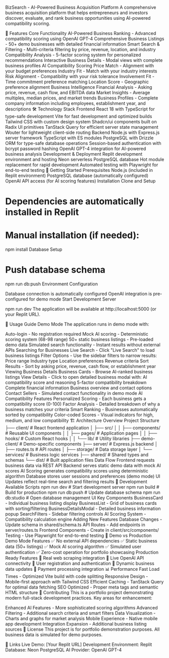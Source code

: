 BizSearch - AI-Powered Business Acquisition Platform
A comprehensive business acquisition platform that helps entrepreneurs and investors discover, evaluate, and rank business opportunities using AI-powered compatibility scoring.

🚀 Features
Core Functionality
AI-Powered Business Ranking - Advanced compatibility scoring using OpenAI GPT-4
Comprehensive Business Listings - 50+ demo businesses with detailed financial information
Smart Search & Filtering - Multi-criteria filtering by price, revenue, location, and industry
Compatibility Analysis - 5-factor scoring system for personalized recommendations
Interactive Business Details - Modal views with complete business profiles
AI Compatibility Scoring
Price Match - Alignment with your budget preferences
Industry Fit - Match with your industry interests
Risk Alignment - Compatibility with your risk tolerance
Involvement Fit - Time commitment preference matching
Location Score - Geographic preference alignment
Business Intelligence
Financial Analysis - Asking price, revenue, cash flow, and EBITDA data
Market Insights - Average multiples, median prices, and market trends
Business Profiles - Complete company information including employees, establishment year, and descriptions
🛠 Technology Stack
Frontend
React 18 with TypeScript for type-safe development
Vite for fast development and optimized builds
Tailwind CSS with custom design system
Shadcn/ui components built on Radix UI primitives
TanStack Query for efficient server state management
Wouter for lightweight client-side routing
Backend
Node.js with Express.js server framework
TypeScript with ES modules
PostgreSQL with Drizzle ORM for type-safe database operations
Session-based authentication with bcrypt password hashing
OpenAI GPT-4 integration for AI-powered business analysis
Development & Deployment
Replit development environment and hosting
Neon serverless PostgreSQL database
Hot module replacement for rapid development
Automated testing with Playwright for end-to-end testing
🚦 Getting Started
Prerequisites
Node.js (included in Replit environment)
PostgreSQL database (automatically configured)
OpenAI API access (for AI scoring features)
Installation
Clone and Setup

# Dependencies are automatically installed in Replit
# Manual installation (if needed):
npm install
Database Setup

# Push database schema
npm run db:push
Environment Configuration

Database connection is automatically configured
OpenAI integration is pre-configured for demo mode
Start Development Server

npm run dev
The application will be available at http://localhost:5000 (or your Replit URL).

📖 Usage Guide
Demo Mode
The application runs in demo mode with:

Auto-login - No registration required
Mock AI scoring - Deterministic scoring system (68-98 range)
50+ static business listings - Pre-loaded demo data
Simulated search functionality - Instant results without external APIs
Searching for Businesses
Live Search - Click "Live Search" to load business listings
Filter Options - Use the sidebar filters to narrow results:
Price range
Industry type
Location preferences
Revenue criteria
Sort Results - Sort by asking price, revenue, cash flow, or establishment year
Viewing Business Details
Business Cards - Browse AI-ranked business listings
View Details - Click to open detailed business modal with:
AI compatibility score and reasoning
5-factor compatibility breakdown
Complete financial information
Business overview and contact options
Contact Sellers - Simulated contact functionality in demo mode
AI Compatibility Features
Personalized Scoring - Each business gets a compatibility score (0-100)
Factor Analysis - Detailed breakdown of why a business matches your criteria
Smart Ranking - Businesses automatically sorted by compatibility
Color-coded Scores - Visual indicators for high, medium, and low compatibility
🏗 Architecture Overview
Project Structure
├── client/                 # React frontend application
│   ├── src/
│   │   ├── components/     # Reusable UI components
│   │   ├── pages/         # Application pages
│   │   ├── hooks/         # Custom React hooks
│   │   └── lib/           # Utility libraries
├── demo-client/           # Demo-specific components
├── server/                # Express.js backend
│   ├── routes.ts         # API routes
│   ├── storage/          # Data storage layer
│   └── services/         # Business logic services
├── shared/               # Shared types and schemas
└── dist/                # Built application files
Data Flow
Frontend requests business data via REST API
Backend serves static demo data with mock AI scores
AI Scoring generates compatibility scores using deterministic algorithm
Database stores user sessions and preferences (demo mode)
UI Updates reflect real-time search and filtering results
🔧 Development
Available Scripts
npm run dev          # Start development server
npm run build        # Build for production
npm run db:push      # Update database schema
npm run db:studio    # Open database management UI
Key Components
BusinessCard - Individual business listing display
BusinessList - Grid of business cards with sorting/filtering
BusinessDetailsModal - Detailed business information popup
SearchFilters - Sidebar filtering controls
AI Scoring System - Compatibility calculation engine
Adding New Features
Database Changes - Update schema in shared/schema.ts
API Routes - Add endpoints in server/routes.ts
Frontend Components - Create in client/src/components/
Testing - Use Playwright for end-to-end testing
🎯 Demo vs Production
Demo Mode Features
✅ No external API dependencies
✅ Static business data (50+ listings)
✅ Mock AI scoring algorithm
✅ Simulated user authentication
✅ Zero-cost operation for portfolio showcasing
Production Ready Features
🔄 Real web scraping integration
🔄 Live OpenAI API connectivity
🔄 User registration and authentication
🔄 Dynamic business data updates
🔄 Payment processing integration
📊 Performance
Fast Load Times - Optimized Vite build with code splitting
Responsive Design - Mobile-first approach with Tailwind CSS
Efficient Caching - TanStack Query for optimal data fetching
SEO Optimized - Proper meta tags and semantic HTML structure
🤝 Contributing
This is a portfolio project demonstrating modern full-stack development practices. Key areas for enhancement:

Enhanced AI Features - More sophisticated scoring algorithms
Advanced Filtering - Additional search criteria and smart filters
Data Visualization - Charts and graphs for market analysis
Mobile Experience - Native mobile app development
Integration Expansion - Additional business listing sources
📝 License
This project is for portfolio demonstration purposes. All business data is simulated for demo purposes.

🔗 Links
Live Demo: [Your Replit URL]
Development Environment: Replit
Database: Neon PostgreSQL
AI Provider: OpenAI GPT-4
